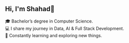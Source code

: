 ## Hi, I'm Shahad👋

🎓 Bachelor’s degree in Computer Science.<br/>
💻 I share my journey in Data, AI & Full Stack Development.<br/>
🌱 Constantly learning and exploring new things.<br/>




